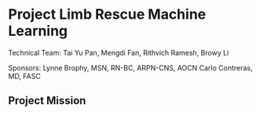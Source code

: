 # Project Limb Rescue Machine Learning

Technical Team: Tai Yu Pan, Mengdi Fan, Rithvich Ramesh, Browy Li

Sponsors: Lynne Brophy, MSN, RN-BC, ARPN-CNS, AOCN Carlo Contreras, MD, FASC


## Project Mission

